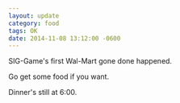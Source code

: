 ```yaml
---
layout: update
category: food
tags: OK
date: 2014-11-08 13:12:00 -0600
---
```


SIG-Game's first Wal-Mart gone done happened.

Go get some food if you want.

Dinner's still at 6:00.
